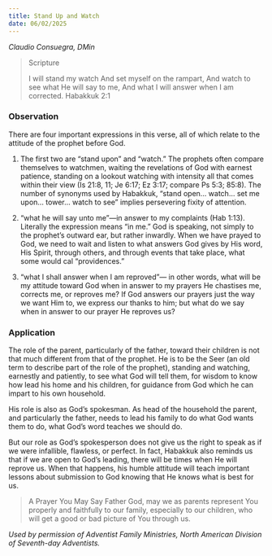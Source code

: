 ```yaml
---
title: Stand Up and Watch
date: 06/02/2025
---
```


_Claudio Consuegra, DMin_

> <p>Scripture</p>
> I will stand my watch And set myself on the rampart, And watch to see what He will say to me, And what I will answer when I am corrected. Habakkuk 2:1

### Observation

There are four important expressions in this verse, all of which relate to the attitude of the prophet before God.

1. The first two are “stand upon” and “watch.” The prophets often compare themselves to watchmen, waiting the revelations of God with earnest patience, standing on a lookout watching with intensity all that comes within their view (Is 21:8, 11; Je 6:17; Ez 3:17; compare Ps 5:3; 85:8). The number of synonyms used by Habakkuk, “stand open… watch… set me upon… tower… watch to see” implies persevering fixity of attention.

2. “what he will say unto me”—in answer to my complaints (Hab 1:13). Literally the expression means “in me.” God is speaking, not simply to the prophet’s outward ear, but rather inwardly. When we have prayed to God, we need to wait and listen to what answers God gives by His word, His Spirit, through others, and through events that take place, what some would cal “providences.”

3. “what I shall answer when I am reproved”— in other words, what will be my attitude toward God when in answer to my prayers He chastises me, corrects me, or reproves me? If God answers our prayers just the way we want Him to, we express our thanks to him; but what do we say when in answer to our prayer He reproves us?

### Application

The role of the parent, particularly of the father, toward their children is not that much different from that of the prophet. He is to be the Seer (an old term to describe part of the role of the prophet), standing and watching, earnestly and patiently, to see what God will tell them, for wisdom to know how lead his home and his children, for guidance from God which he can impart to his own household.

His role is also as God’s spokesman. As head of the household the parent, and particularly the father, needs to lead his family to do what God wants them to do, what God’s word teaches we should do.

But our role as God’s spokesperson does not give us the right to speak as if we were infallible, flawless, or perfect. In fact, Habakkuk also reminds us that if we are open to God’s leading, there will be times when He will reprove us. When that happens, his humble attitude will teach important lessons about submission to God knowing that He knows what is best for us.

> <callout>A Prayer You May Say</callout>
> Father God, may we as parents represent You properly and faithfully to our family, especially to our children, who will get a good or bad picture of You through us.

_Used by permission of Adventist Family Ministries, North American Division of Seventh-day Adventists._